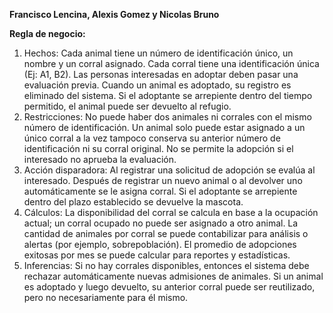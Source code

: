 **Francisco Lencina, Alexis Gomez  y Nicolas Bruno**

**Regla de negocio:**
1. Hechos: Cada animal tiene un número de identificación único, un nombre y un corral asignado.
Cada corral tiene una identificación única (Ej: A1, B2).
Las personas interesadas en adoptar deben pasar una evaluación previa.
Cuando un animal es adoptado, su registro es eliminado del sistema.
Si el adoptante se arrepiente dentro del tiempo permitido, el animal puede ser devuelto al refugio.
2. Restricciones: No puede haber dos animales ni corrales con el mismo número de identificación.
Un animal solo puede estar asignado a un único corral a la vez tampoco conserva su anterior número de identificación ni su corral original.
No se permite la adopción si el interesado no aprueba la evaluación.
3. Acción disparadora: Al registrar una solicitud de adopción se evalúa al interesado.
Después de registrar un nuevo animal o al devolver uno automáticamente se le asigna corral.
Si el adoptante se arrepiente dentro del plazo establecido se devuelve la mascota.
4. Cálculos: La disponibilidad del corral se calcula en base a la ocupación actual; un corral ocupado no puede ser asignado a otro animal.
La cantidad de animales por corral se puede contabilizar para análisis o alertas (por ejemplo, sobrepoblación).
El promedio de adopciones exitosas por mes se puede calcular para reportes y estadísticas.
5. Inferencias: Si no hay corrales disponibles, entonces el sistema debe rechazar automáticamente nuevas admisiones de animales.
 Si un animal es adoptado y luego devuelto, su anterior corral puede ser reutilizado, pero no necesariamente para él mismo.

